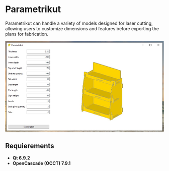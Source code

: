 # Parametrikut

Parametrikut can handle a variety of models designed for laser cutting, allowing users to customize dimensions and features before exporting the plans for fabrication.

![Screenshot](images/screenshot.jpg)

## Requierements

- **Qt 6.9.2**  
- **OpenCascade (OCCT) 7.9.1**